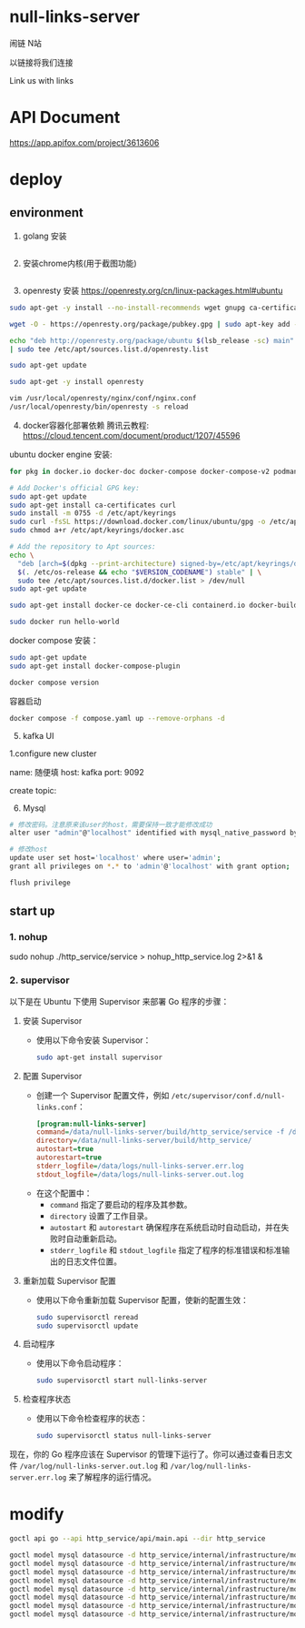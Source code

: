 # null-links-server
闹链 N站

以链接将我们连接

Link us with links

# API Document
https://app.apifox.com/project/3613606

# deploy

## environment
1. golang 安装
```bash

```

2. 安装chrome内核(用于截图功能)

```bash

```

3. openresty 安装
https://openresty.org/cn/linux-packages.html#ubuntu
```bash
sudo apt-get -y install --no-install-recommends wget gnupg ca-certificates lsb-release

wget -O - https://openresty.org/package/pubkey.gpg | sudo apt-key add -

echo "deb http://openresty.org/package/ubuntu $(lsb_release -sc) main" \
| sudo tee /etc/apt/sources.list.d/openresty.list

sudo apt-get update

sudo apt-get -y install openresty
```


```bash
vim /usr/local/openresty/nginx/conf/nginx.conf
/usr/local/openresty/bin/openresty -s reload
```

4. docker容器化部署依赖
腾讯云教程: https://cloud.tencent.com/document/product/1207/45596

ubuntu docker engine 安装:
```bash
for pkg in docker.io docker-doc docker-compose docker-compose-v2 podman-docker containerd runc; do sudo apt-get remove $pkg; done

# Add Docker's official GPG key:
sudo apt-get update
sudo apt-get install ca-certificates curl
sudo install -m 0755 -d /etc/apt/keyrings
sudo curl -fsSL https://download.docker.com/linux/ubuntu/gpg -o /etc/apt/keyrings/docker.asc
sudo chmod a+r /etc/apt/keyrings/docker.asc

# Add the repository to Apt sources:
echo \
  "deb [arch=$(dpkg --print-architecture) signed-by=/etc/apt/keyrings/docker.asc] https://download.docker.com/linux/ubuntu \
  $(. /etc/os-release && echo "$VERSION_CODENAME") stable" | \
  sudo tee /etc/apt/sources.list.d/docker.list > /dev/null
sudo apt-get update

sudo apt-get install docker-ce docker-ce-cli containerd.io docker-buildx-plugin docker-compose-plugin

sudo docker run hello-world
```

docker compose 安装：
```bash
sudo apt-get update
sudo apt-get install docker-compose-plugin

docker compose version
```

容器启动
```bash
docker compose -f compose.yaml up --remove-orphans -d
```


5. kafka UI

1.configure new cluster

name: 随便填
host: kafka
port: 9092

create topic:

6. Mysql

```bash
# 修改密码。注意原来该user的host，需要保持一致才能修改成功
alter user "admin"@"localhost" identified with mysql_native_password by "新密码"

# 修改host
update user set host='localhost' where user='admin';
grant all privileges on *.* to 'admin'@'localhost' with grant option;

flush privilege
```




## start up

### 1. nohup
sudo nohup ./http_service/service > nohup_http_service.log 2>&1 &

### 2. supervisor
以下是在 Ubuntu 下使用 Supervisor 来部署 Go 程序的步骤：

1. 安装 Supervisor
   - 使用以下命令安装 Supervisor：
     ```bash
     sudo apt-get install supervisor
     ```

2. 配置 Supervisor
   - 创建一个 Supervisor 配置文件，例如 `/etc/supervisor/conf.d/null-links.conf`：
     ```ini
     [program:null-links-server]
     command=/data/null-links-server/build/http_service/service -f /data/null-links-server/build/http_service/etc/service.yaml
     directory=/data/null-links-server/build/http_service/
     autostart=true
     autorestart=true
     stderr_logfile=/data/logs/null-links-server.err.log
     stdout_logfile=/data/logs/null-links-server.out.log
     ```
   - 在这个配置中：
     - `command` 指定了要启动的程序及其参数。
     - `directory` 设置了工作目录。
     - `autostart` 和 `autorestart` 确保程序在系统启动时自动启动，并在失败时自动重新启动。
     - `stderr_logfile` 和 `stdout_logfile` 指定了程序的标准错误和标准输出的日志文件位置。

3. 重新加载 Supervisor 配置
   - 使用以下命令重新加载 Supervisor 配置，使新的配置生效：
     ```bash
     sudo supervisorctl reread
     sudo supervisorctl update
     ```

4. 启动程序
   - 使用以下命令启动程序：
     ```bash
     sudo supervisorctl start null-links-server
     ```

5. 检查程序状态
   - 使用以下命令检查程序的状态：
     ```bash
     sudo supervisorctl status null-links-server
     ```

现在，你的 Go 程序应该在 Supervisor 的管理下运行了。你可以通过查看日志文件 `/var/log/null-links-server.out.log` 和 `/var/log/null-links-server.err.log` 来了解程序的运行情况。



# modify
```bash
goctl api go --api http_service/api/main.api --dir http_service

goctl model mysql datasource -d http_service/internal/infrastructure/model -t t_user --url "root:123456@tcp(127.0.0.1:3306)/db_null_links" &&
goctl model mysql datasource -d http_service/internal/infrastructure/model -t t_webset --url "root:123456@tcp(127.0.0.1:3306)/db_null_links" &&
goctl model mysql datasource -d http_service/internal/infrastructure/model -t t_weblink --url "root:123456@tcp(127.0.0.1:3306)/db_null_links" &&
goctl model mysql datasource -d http_service/internal/infrastructure/model -t t_like --url "root:123456@tcp(127.0.0.1:3306)/db_null_links" &&
goctl model mysql datasource -d http_service/internal/infrastructure/model -t t_favorite --url "root:123456@tcp(127.0.0.1:3306)/db_null_links" &&
goctl model mysql datasource -d http_service/internal/infrastructure/model -t t_topic --url "root:123456@tcp(127.0.0.1:3306)/db_null_links" &&
goctl model mysql datasource -d http_service/internal/infrastructure/model -t t_chat --url "root:123456@tcp(127.0.0.1:3306)/db_null_links" &&
goctl model mysql datasource -d http_service/internal/infrastructure/model -t t_relation --url "root:123456@tcp(127.0.0.1:3306)/db_null_links"
```


